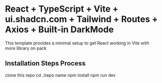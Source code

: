 # React + TypeScript + Vite + ui.shadcn.com + Tailwind + Routes + Axios + Built-in DarkMode

This template provides a minimal setup to get React working in Vite with more library on pack

## Installation Steps Process

clone this repo
cd ./repo name
npm install
npm run dev